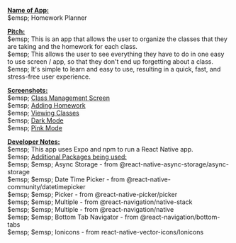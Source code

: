 <ins>**Name of App:**</ins> <br />
    $emsp; Homework Planner <br />

<ins>**Pitch:**</ins> <br />
    $emsp; This is an app that allows the user to organize the classes that they are taking and the homework for each class. <br />
    $emsp; This allows the user to see everything they have to do in one easy to use screen / app, so that they don't end up forgetting about a class. <br />
    $emsp; It's simple to learn and easy to use, resulting in a quick, fast, and stress-free user experience. <br />

<ins>**Screenshots:**</ins> <br />
    $emsp; [Class Management Screen](./screenshots/ClassManagement.png) <br />
    $emsp; [Adding Homework](./screenshots/ModifyHomework.png) <br />
    $emsp; [Viewing Classes](./screenshots/ViewClasses.png) <br />
    $emsp; [Dark Mode](./screenshots/DarkMode.png) <br />
    $emsp; [Pink Mode](./screenshots/PinkTheme.png) <br />

<ins>**Developer Notes:**</ins> <br />
    $emsp; This app uses Expo and npm to run a React Native app. <br />
    $emsp; <ins>Additional Packages being used:</ins> <br />
        $emsp; $emsp; Async Storage - from @react-native-async-storage/async-storage <br />
        $emsp; $emsp; Date Time Picker - from @react-native-community/datetimepicker <br />
        $emsp; $emsp; Picker - from @react-native-picker/picker <br />
        $emsp; $emsp; Multiple - from @react-navigation/native-stack <br />
        $emsp; $emsp; Multiple - from @react-navigation/native <br />
        $emsp; $emsp; Bottom Tab Navigator - from @react-navigation/bottom-tabs <br />
        $emsp; $emsp; Ionicons - from react-native-vector-icons/Ionicons <br />
